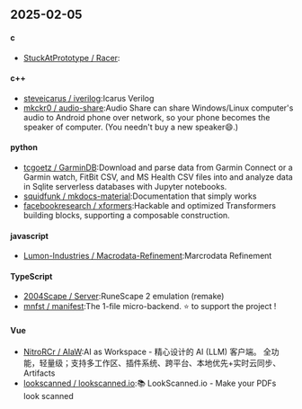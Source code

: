 ## 2025-02-05
#### c
* [StuckAtPrototype / Racer](https://github.com/StuckAtPrototype/Racer):
#### c++
* [steveicarus / iverilog](https://github.com/steveicarus/iverilog):Icarus Verilog
* [mkckr0 / audio-share](https://github.com/mkckr0/audio-share):Audio Share can share Windows/Linux computer's audio to Android phone over network, so your phone becomes the speaker of computer. (You needn't buy a new speaker😄.)
#### python
* [tcgoetz / GarminDB](https://github.com/tcgoetz/GarminDB):Download and parse data from Garmin Connect or a Garmin watch, FitBit CSV, and MS Health CSV files into and analyze data in Sqlite serverless databases with Jupyter notebooks.
* [squidfunk / mkdocs-material](https://github.com/squidfunk/mkdocs-material):Documentation that simply works
* [facebookresearch / xformers](https://github.com/facebookresearch/xformers):Hackable and optimized Transformers building blocks, supporting a composable construction.
#### javascript
* [Lumon-Industries / Macrodata-Refinement](https://github.com/Lumon-Industries/Macrodata-Refinement):Marcrodata Refinement
#### TypeScript
* [2004Scape / Server](https://github.com/2004Scape/Server):RuneScape 2 emulation (remake)
* [mnfst / manifest](https://github.com/mnfst/manifest):The 1-file micro-backend. ⭐ to support the project !
#### Vue
* [NitroRCr / AIaW](https://github.com/NitroRCr/AIaW):AI as Workspace - 精心设计的 AI (LLM) 客户端。 全功能，轻量级；支持多工作区、插件系统、跨平台、本地优先+实时云同步、Artifacts
* [lookscanned / lookscanned.io](https://github.com/lookscanned/lookscanned.io):📚 LookScanned.io - Make your PDFs look scanned
